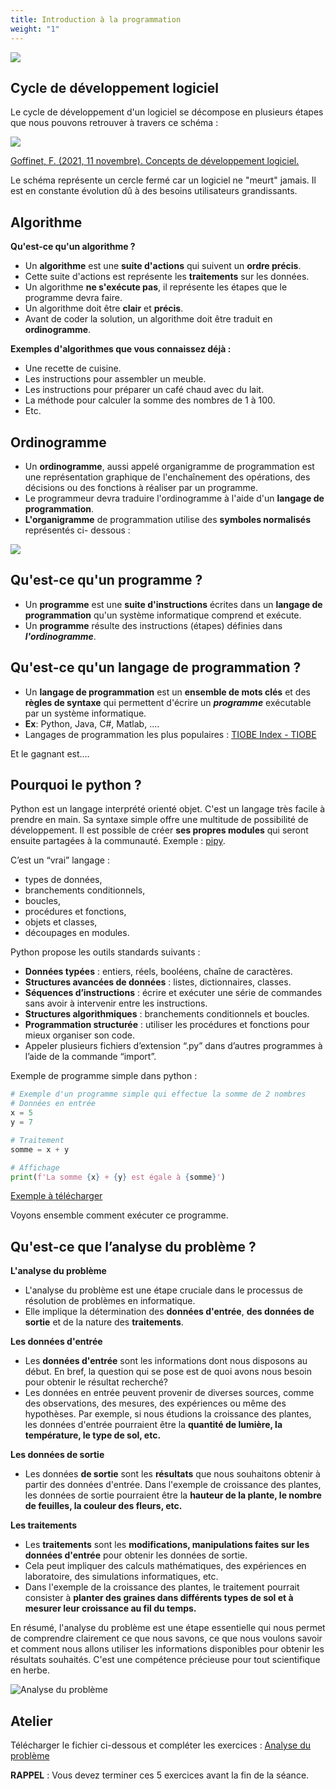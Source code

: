```yaml
---
title: Introduction à la programmation
weight: "1"
---
```


![](blueprint.png)

## Cycle de développement logiciel

Le cycle de développement d'un logiciel se décompose en plusieurs étapes que nous pouvons retrouver à travers ce schéma :

![](cycle.png)

[Goffinet, F. (2021, 11 novembre). Concepts de développement logiciel.](https://cisco.goffinet.org/devasc/concepts-dev-developpement-logiciel/)

Le schéma représente un cercle fermé car un logiciel ne "meurt" jamais. Il est en constante évolution dû à des besoins utilisateurs grandissants.

## Algorithme

**Qu'est-ce qu'un algorithme ?**

- Un **algorithme** est une **suite d'actions** qui suivent un **ordre précis**.
- Cette suite d'actions est représente les **traitements** sur les données.
- Un algorithme **ne s'exécute pas**, il représente les étapes que le programme devra faire.
- Un algorithme doit être **clair** et **précis**.
- Avant de coder la solution, un algorithme doit être traduit en **ordinogramme**.

**Exemples d'algorithmes que vous connaissez déjà :**

- Une recette de cuisine.
- Les instructions pour assembler un meuble.
- Les instructions pour préparer un café chaud avec du lait.
- La méthode pour calculer la somme des nombres de 1 à 100.
- Etc.

## Ordinogramme

- Un **ordinogramme**, aussi appelé organigramme de programmation est une
représentation graphique de l'enchaînement des opérations, des décisions ou des
fonctions à réaliser par un programme.
- Le programmeur devra traduire l'ordinogramme à l'aide d'un **langage de
programmation**.
- **L'organigramme** de programmation utilise des **symboles normalisés** représentés ci-
dessous :

![](ordino.png)

## Qu'est-ce qu'un programme ?

- Un **programme** est une **suite d'instructions** écrites dans un **langage de programmation** qu'un système informatique comprend et exécute.
- Un **programme** résulte des instructions (étapes) définies dans ***l'ordinogramme***.

## Qu'est-ce qu'un langage de programmation ?

- Un **langage de programmation** est un **ensemble de mots clés** et des **règles de syntaxe** qui permettent d'écrire un ***programme*** exécutable par un système
informatique.
- **Ex**: Python, Java, C#, Matlab, ....
- Langages de programmation les plus populaires : [TIOBE Index - TIOBE](https://www.tiobe.com/tiobe-index/)

Et le gagnant est....

## Pourquoi le python ?

Python est un langage interprété orienté objet. C'est un langage très facile à prendre en main. Sa syntaxe simple offre une multitude de possibilité de développement. Il est possible de créer **ses propres modules** qui seront ensuite partagées à la communauté.
Exemple : [pipy](https://pypi.org/).

C’est un “vrai” langage :
- types de données,
- branchements conditionnels,
- boucles,
- procédures et fonctions,
- objets et classes,
- découpages en modules.

Python propose les outils standards suivants :
- **Données typées** : entiers, réels, booléens, chaîne de caractères.
- **Structures avancées de données** : listes, dictionnaires, classes.
- **Séquences d’instructions** : écrire et exécuter une série de commandes sans avoir à intervenir entre les instructions.
- **Structures algorithmiques** : branchements conditionnels et boucles.
- **Programmation structurée** : utiliser les procédures et fonctions pour mieux organiser son code.
- Appeler plusieurs fichiers d’extension “.py” dans d’autres programmes à l’aide de la commande “import”.

Exemple de programme simple dans python :

```python
# Exemple d'un programme simple qui effectue la somme de 2 nombres
# Données en entrée
x = 5
y = 7

# Traitement
somme = x + y

# Affichage
print(f'La somme {x} + {y} est égale à {somme}')
```

[Exemple à télécharger](exemple_programme.py)

Voyons ensemble comment exécuter ce programme.

## Qu'est-ce que l’analyse du problème ?

**L'analyse du problème**

- L'analyse du problème est une étape cruciale dans le processus de résolution de problèmes en informatique.
- Elle implique la détermination des **données d'entrée**, **des données de sortie** et de la nature des **traitements**.

**Les données d'entrée**

- Les **données d'entrée** sont les informations dont nous disposons au début. En bref, la question qui se pose est de quoi avons nous besoin pour obtenir le résultat recherché?
- Les données en entrée peuvent provenir de diverses sources, comme des observations, des mesures, des expériences ou même des hypothèses. Par exemple, si nous étudions la croissance des plantes, les données d'entrée pourraient être la **quantité de lumière, la température, le type de sol, etc.** 

**Les données de sortie**

- Les données **de sortie** sont les **résultats** que nous souhaitons obtenir à partir des données d'entrée.
Dans l'exemple de croissance des plantes, les données de sortie pourraient être la **hauteur de la plante, le nombre de feuilles, la couleur des fleurs, etc.**

**Les traitements**

- Les **traitements** sont les **modifications, manipulations faites sur les données d'entrée** pour obtenir les données de sortie.
- Cela peut impliquer des calculs mathématiques, des expériences en laboratoire, des simulations informatiques, etc.
- Dans l'exemple de la croissance des plantes, le traitement pourrait consister à **planter des graines dans différents types de sol et à mesurer leur croissance au fil du temps.**

En résumé, l'analyse du problème est une étape essentielle qui nous permet de comprendre clairement ce que nous savons, ce que nous voulons savoir et comment nous allons utiliser les informations disponibles pour obtenir les résultats souhaités. C'est une compétence précieuse pour tout scientifique en herbe.

![Analyse du problème](analyse.jfif)

## Atelier

Télécharger le fichier ci-dessous et compléter les exercices : [Analyse du problème](Analyse_de_probleme.docx)

**RAPPEL** : Vous devez terminer ces 5 exercices avant la fin de la séance.
